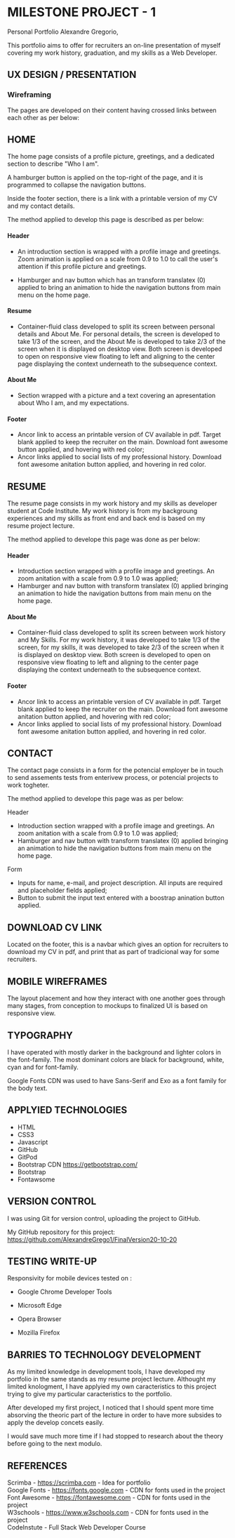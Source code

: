 # MILESTONE PROJECT - 1 
  
Personal Portfolio Alexandre Gregorio,

This portfolio aims to offer for recruiters an on-line presentation of myself covering my work history, graduation, and my skills as a Web Developer.


## UX DESIGN / PRESENTATION

### Wireframing

The pages are developed on their content having crossed links between each other as per below:


## HOME 

The home page consists of a profile picture, greetings, and a dedicated section to describe "Who I am".

A hamburger button is applied on the top-right of the page, and it is programmed to collapse the navigation buttons. 

Inside the footer section, there is a link with a printable version of my CV and my contact details.

The method applied to develop this page is described as per below: <br>

#### Header
- An introduction section is wrapped with a profile image and greetings. Zoom animation is applied on a scale from 0.9 to 1.0 to call the user's attention if this profile picture and greetings.

- Hamburger and nav button which has an transform translatex (0) applied to bring an animation to hide the navigation buttons from main menu on the home page.<br>

#### Resume 
- Container-fluid class developed to split its screen between personal details and About Me. For personal details, the screen is developed to take 1/3 of the screen, and the About Me is developed to take 2/3 of the screen when it is displayed on desktop view. Both screen is developed to open on responsive view floating to left and aligning to the center page displaying the context underneath to the subsequence context.<br>

#### About Me
- Section wrapped with a picture and a text covering an apresentation about Who I am, and my expectations.<br>

#### Footer 
- Ancor link to access an printable version of CV available in pdf. Target blank applied to keep the recruiter on the main. Download font awesome button applied, and hovering with red color;
- Ancor links applied to social lists of my professional history. Download font awesome anitation button applied, and  hovering in red color.


## RESUME

The resume page consists in my work history and my skills as developer student at Code Institute. My work history is from my backgroung experiences and my skills as front end and back end is based on my resume project lecture. 

The method applied to develope this page was done as per below: <br>

#### Header
- Introduction section wrapped with a profile image and greetings. An zoom anitation with a scale from 0.9 to 1.0 was applied;
- Hamburger and nav button with transform translatex (0) applied bringing an animation to hide the navigation buttons from main menu on the home page.<br>

#### About Me
- Container-fluid class developed to split its screen between work history and My Skills. For my work history, it was developed to take 1/3 of the screen, for my skills, it was developed to take 2/3 of the screen when it is displayed on desktop view. Both screen is developed to open on responsive view floating to left and aligning to the center page displaying the context underneath to the subsequence context.<br>

#### Footer 
- Ancor link to access an printable version of CV available in pdf. Target blank applied to keep the recruiter on the main. Download font awesome anitation button applied, and  hovering with red color;
- Ancor links applied to social lists of my professional history. Download font awesome anitation button applied, and  hovering in red color.


## CONTACT

The contact page consists in a form for the potencial employer be in touch to send assements tests from enterivew process, or potencial projects to work togheter.

The method applied to develope this page was as per below:

Header
- Introduction section wrapped with a profile image and greetings. An zoom anitation with a scale from 0.9 to 1.0 was applied;
- Hamburger and nav button with transform translatex (0) applied bringing an animation to hide the navigation buttons from main menu on the home page.<br>

Form
- Inputs for name, e-mail, and project description. All inputs are required and placeholder fields applied;
- Button to submit the input text entered with a boostrap anination button applied.


## DOWNLOAD CV LINK

Located on the footer, this is a navbar which gives an option for recruiters to download my CV in pdf, and print that as part of tradicional way for some recruiters. 


## MOBILE WIREFRAMES

The layout placement and how they interact with one another goes through many stages, from conception to mockups to finalized UI is based on responsive view.


## TYPOGRAPHY

I have operated with mostly darker in the background and lighter colors in the font-family. The most dominant colors are black for background, white, cyan and for font-family.

Google Fonts CDN was used to have Sans-Serif and Exo as a font family for the body text.


## APPLYIED TECHNOLOGIES

* HTML
* CSS3
* Javascript
* GitHub
* GitPod
* Bootstrap CDN https://getbootstrap.com/
* Bootstrap
* Fontawsome 


## VERSION CONTROL

I was using Git for version control, uploading the project to GitHub.

My GitHub repository for this project:
https://github.com/AlexandreGrego1/FinalVersion20-10-20


## TESTING WRITE-UP

Responsivity for mobile devices tested on :

* Google Chrome Developer Tools

* Microsoft Edge

* Opera Browser

* Mozilla Firefox


## BARRIES TO TECHNOLOGY DEVELOPMENT

As my limited knowledge in development tools, I have developed my portfolio in the same stands as my resume project lecture. Althought my limited knologment, I have applyied my own caracteristics to this project trying to give my particular caracteristics to the portfolio. 

After developed my first project, I noticed that I should spent more time absorving the theoric part of the lecture in order to have more subsides to apply the develop concets easily. 

I would save much more time if I had stopped to research about the theory before going to the next modulo. 


## REFERENCES

Scrimba - https://scrimba.com - Idea for portfolio <br>
Google Fonts - https://fonts.google.com - CDN for fonts used in the project <br>
Font Awesome - https://fontawesome.com - CDN for fonts used in the project <br>
W3schools - https://www.w3schools.com - CDN for fonts used in the project <br>
CodeInstute - Full Stack Web Developer Course

